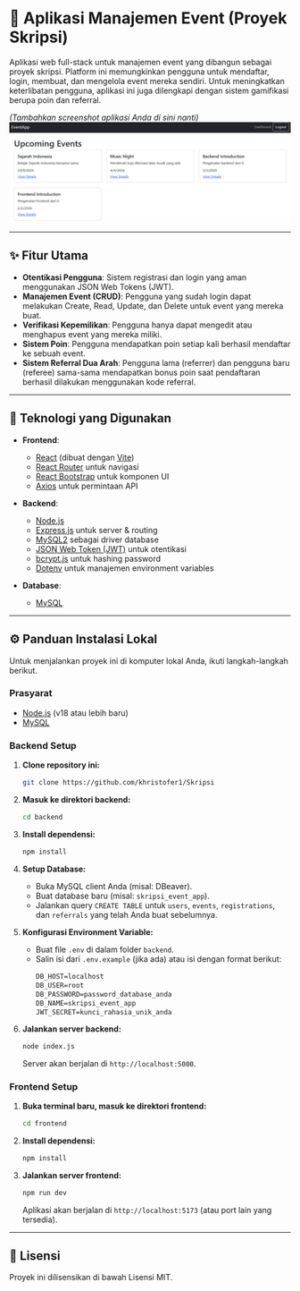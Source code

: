 # 🚀 Aplikasi Manajemen Event (Proyek Skripsi)

Aplikasi web full-stack untuk manajemen event yang dibangun sebagai proyek skripsi. Platform ini memungkinkan pengguna untuk mendaftar, login, membuat, dan mengelola event mereka sendiri. Untuk meningkatkan keterlibatan pengguna, aplikasi ini juga dilengkapi dengan sistem gamifikasi berupa poin dan referral.

*(Tambahkan screenshot aplikasi Anda di sini nanti)*
![App Screenshot](image/home-page.png)

---

## ✨ Fitur Utama

-   **Otentikasi Pengguna**: Sistem registrasi dan login yang aman menggunakan JSON Web Tokens (JWT).
-   **Manajemen Event (CRUD)**: Pengguna yang sudah login dapat melakukan Create, Read, Update, dan Delete untuk event yang mereka buat.
-   **Verifikasi Kepemilikan**: Pengguna hanya dapat mengedit atau menghapus event yang mereka miliki.
-   **Sistem Poin**: Pengguna mendapatkan poin setiap kali berhasil mendaftar ke sebuah event.
-   **Sistem Referral Dua Arah**: Pengguna lama (referrer) dan pengguna baru (referee) sama-sama mendapatkan bonus poin saat pendaftaran berhasil dilakukan menggunakan kode referral.

---

## 🔧 Teknologi yang Digunakan

-   **Frontend**:
    -   [React](https://reactjs.org/) (dibuat dengan [Vite](https://vitejs.dev/))
    -   [React Router](https://reactrouter.com/) untuk navigasi
    -   [React Bootstrap](https://react-bootstrap.github.io/) untuk komponen UI
    -   [Axios](https://axios-http.com/) untuk permintaan API

-   **Backend**:
    -   [Node.js](https://nodejs.org/)
    -   [Express.js](https://expressjs.com/) untuk server & routing
    -   [MySQL2](https://github.com/sidorares/node-mysql2) sebagai driver database
    -   [JSON Web Token (JWT)](https://jwt.io/) untuk otentikasi
    -   [bcrypt.js](https://github.com/dcodeIO/bcrypt.js) untuk hashing password
    -   [Dotenv](https://github.com/motdotla/dotenv) untuk manajemen environment variables

-   **Database**:
    -   [MySQL](https://www.mysql.com/)

---

## ⚙️ Panduan Instalasi Lokal

Untuk menjalankan proyek ini di komputer lokal Anda, ikuti langkah-langkah berikut.

### Prasyarat

-   [Node.js](https://nodejs.org/en/download/) (v18 atau lebih baru)
-   [MySQL](https://dev.mysql.com/downloads/mysql/)

### Backend Setup

1.  **Clone repository ini:**
    ```bash
    git clone https://github.com/khristofer1/Skripsi
    ```

2.  **Masuk ke direktori backend:**
    ```bash
    cd backend
    ```

3.  **Install dependensi:**
    ```bash
    npm install
    ```

4.  **Setup Database:**
    -   Buka MySQL client Anda (misal: DBeaver).
    -   Buat database baru (misal: `skripsi_event_app`).
    -   Jalankan query `CREATE TABLE` untuk `users`, `events`, `registrations`, dan `referrals` yang telah Anda buat sebelumnya.

5.  **Konfigurasi Environment Variable:**
    -   Buat file `.env` di dalam folder `backend`.
    -   Salin isi dari `.env.example` (jika ada) atau isi dengan format berikut:
        ```env
        DB_HOST=localhost
        DB_USER=root
        DB_PASSWORD=password_database_anda
        DB_NAME=skripsi_event_app
        JWT_SECRET=kunci_rahasia_unik_anda
        ```

6.  **Jalankan server backend:**
    ```bash
    node index.js
    ```
    Server akan berjalan di `http://localhost:5000`.

### Frontend Setup

1.  **Buka terminal baru, masuk ke direktori frontend:**
    ```bash
    cd frontend
    ```

2.  **Install dependensi:**
    ```bash
    npm install
    ```

3.  **Jalankan server frontend:**
    ```bash
    npm run dev
    ```
    Aplikasi akan berjalan di `http://localhost:5173` (atau port lain yang tersedia).

---

## 📄 Lisensi

Proyek ini dilisensikan di bawah Lisensi MIT.
